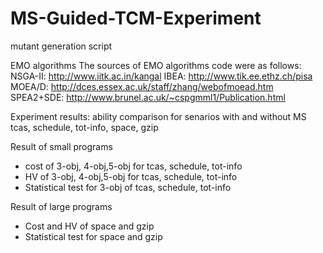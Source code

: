 # MS-Guided-TCM-Experiment

mutant generation script

EMO algorithms
The sources of EMO algorithms code were as follows:
NSGA-II: http://www.iitk.ac.in/kangal
IBEA: http://www.tik.ee.ethz.ch/pisa  
MOEA/D: http://dces.essex.ac.uk/staff/zhang/webofmoead.htm 
SPEA2+SDE: http://www.brunel.ac.uk/~cspgmml1/Publication.html

Experiment results:
ability comparison for senarios with and without MS
tcas, schedule, tot-info, space, gzip

Result of small programs
 - cost of 3-obj, 4-obj,5-obj for tcas, schedule, tot-info
 - HV of 3-obj, 4-obj,5-obj for tcas, schedule, tot-info
 - Statistical test for 3-obj of tcas, schedule, tot-info
 
Result of large programs
 - Cost and HV of space and gzip
 - Statistical test for space and gzip
